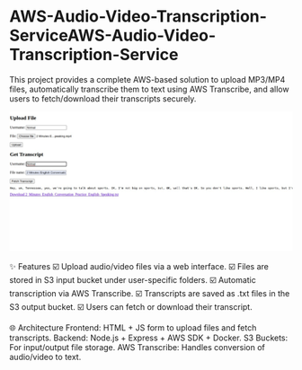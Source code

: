 # AWS-Audio-Video-Transcription-ServiceAWS-Audio-Video-Transcription-Service
This project provides a complete AWS-based solution to upload MP3/MP4 files, automatically transcribe them to text using AWS Transcribe, and allow users to fetch/download their transcripts securely.


![AWS Transcribe](images/aws-transcribe.jpg "AWS Transcribe Diagram")






✨ Features
☑️ Upload audio/video files via a web interface.
☑️ Files are stored in S3 input bucket under user-specific folders.
☑️ Automatic transcription via AWS Transcribe.
☑️ Transcripts are saved as .txt files in the S3 output bucket.
☑️ Users can fetch or download their transcript.

🌐 Architecture
Frontend: HTML + JS form to upload files and fetch transcripts.
Backend: Node.js + Express + AWS SDK + Docker.
S3 Buckets: For input/output file storage.
AWS Transcribe: Handles conversion of audio/video to text.

